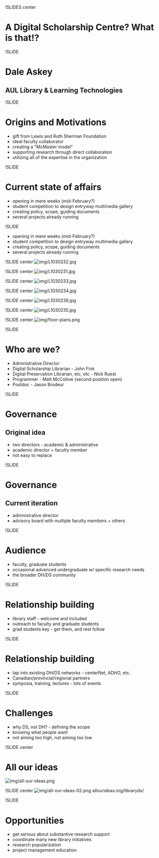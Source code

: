 !SLIDES center
# A Digital Scholarship Centre? What is that!? #

!SLIDE
# Dale Askey #
## AUL Library & Learning Technologies ##

!SLIDE
# Origins and Motivations #
 
  * gift from Lewis and Ruth Sherman Foundation
  * ideal faculty collaborator
  * creating a "McMaster model"
  * supporting research through direct collaboration
  * utilizing all of the expertise in the organization

!SLIDE
# Current state of affairs #

  * opening in mere weeks (mid-February?)
  * student competition to design entryway multimedia gallery
  * creating policy, scope, guiding documents
  * several projects already running

!SLIDE

  * opening in mere weeks (mid-February?)
  * student competition to design entryway multimedia gallery
  * creating policy, scope, guiding documents
  * several projects already running

!SLIDE center
![img/L1030232.jpg](img/L1030232.jpg)

!SLIDE center
![img/L1030231.jpg](img/L1030231.jpg)

!SLIDE center
![img/L1030233.jpg](img/L1030233.jpg)

!SLIDE center
![img/L1030234.jpg](img/L1030234.jpg)

!SLIDE center
![img/L1030236.jpg](img/L1030236.jpg)

!SLIDE center
![img/L1030235.jpg](img/L1030235.jpg)

!SLIDE center
![img/floor-plans.png](img/floor-plans.png)

!SLIDE
# Who are we? #

  * Administrative Director
  * Digital Scholarship Librarian - John Fink
  * Digital Preservation Librarian, etc, etc - Nick Ruest
  * Programmer - Matt McCollow (second position open)
  * Postdoc - Jason Brodeur

!SLIDE
# Governance #
## Original idea ##

  * two directors - academic & administrative
  * academic director = faculty member
  * not easy to replace

!SLIDE
# Governance #
## Current iteration ##

  * administrative director
  * advisory board with multiple faculty members + others

!SLIDE
# Audience #

  * faculty, graduate students
  * occasional advanced undergraduate w/ specific research needs
  * the broader DH/DS community

!SLIDE
# Relationship building #

  * library staff - welcome and included
  * outreach to faculty and graduate students
  * grad students key - get them, and rest follow

!SLIDE
# Relationship building #

  * tap into existing DH/DS networks - centerNet, ADHO, etc.
  * Canadian/provincial/regional partners
  * symposia, training, lectures - lots of events

!SLIDE
# Challenges #

  * why DS, not DH? - defining the scope
  * knowing what people want
  * not aiming too high, not aiming too low

!SLIDE center
# All our ideas #
![img/all-our-ideas.png](img/all-our-ideas.png)

!SLIDE center
![img/all-our-ideas-02.png](img/all-our-ideas-02.png)
allourideas.org/libraryds/

!SLIDE
# Opportunities #

  * get serious about substantive research support
  * coordinate many new library initiatives
  * research popularization
  * project management education
